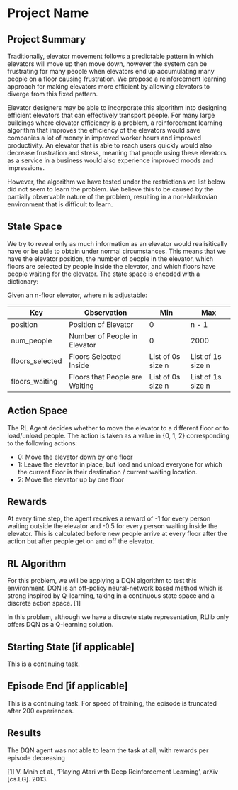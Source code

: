 # Project Name
## Project Summary
<!-- Around 200 Words -->
<!-- Cover (1) What problem you are solving, (2) Who will use this RL module and be happy with the learning, and (3) a brief description of the results -->
Traditionally, elevator movement follows a predictable pattern in which elevators will move up then move down, however the system can be frustrating for many people when elevators end up accumulating many people on a floor causing frustration. We propose a reinforcement learning approach for making elevators more efficient by allowing elevators to diverge from this fixed pattern.

Elevator designers may be able to incorporate this algorithm into designing efficient elevators that can effectively transport people. For many large buildings where elevator efficiency is a problem, a reinforcement learning algorithm that improves the efficiency of the elevators would save companies a lot of money in improved worker hours and improved productivity. An elevator that is able to reach users quickly would also decrease frustration and stress, meaning that people using these elevators as a service in a business would also experience improved moods and impressions.

However, the algorithm we have tested under the restrictions we list below did not seem to learn the problem. We believe this to be caused by the partially observable nature of the problem, resulting in a non-Markovian environment that is difficult to learn.

## State Space
<!-- See the Cart Pole Env example https://gymnasium.farama.org/environments/classic_control/cart_pole/ -->
We try to reveal only as much information as an elevator would realisitically have or be able to obtain under normal circumstances. This means that we have the elevator position, the number of people in the elevator, which floors are selected by people inside the elevator, and which floors have people waiting for the elevator. The state space is encoded with a dictionary:

Given an n-floor elevator, where n is adjustable:

| Key             | Observation                    | Min               | Max               |
|-----------------|--------------------------------|-------------------|-------------------|
| position        | Position of Elevator           | 0                 | n - 1             |
| num_people      | Number of People in Elevator   | 0                 | 2000              |
| floors_selected | Floors Selected Inside         | List of 0s size n | List of 1s size n |
| floors_waiting  | Floors that People are Waiting | List of 0s size n | List of 1s size n |


## Action Space
<!-- See the Cart Pole Env example https://gymnasium.farama.org/environments/classic_control/cart_pole/ -->
The RL Agent decides whether to move the elevator to a different floor or to load/unload people. The action is taken as a value in {0, 1, 2} corresponding to the following actions:

- 0: Move the elevator down by one floor
- 1: Leave the elevator in place, but load and unload everyone for which the current floor is their destination / current waiting location.
- 2: Move the elevator up by one floor

## Rewards
<!-- See the Cart Pole Env example https://gymnasium.farama.org/environments/classic_control/cart_pole/ -->
At every time step, the agent receives a reward of -1 for every person waiting outside the elevator and -0.5 for every person waiting inside the elevator. This is calculated before new people arrive at every floor after the action but after people get on and off the elevator.

## RL Algorithm 
For this problem, we will be applying a DQN algorithm to test this environment. DQN is an off-policy neural-network based method which is strong inspired by Q-learning, taking in a continuous state space and a discrete action space. [1]

In this problem, although we have a discrete state representation, RLlib only offers DQN as a Q-learning solution. 


## Starting State [if applicable]
<!-- See the Cart Pole Env example https://gymnasium.farama.org/environments/classic_control/cart_pole/ -->
This is a continuing task.

## Episode End [if applicable]
<!-- See the Cart Pole Env example https://gymnasium.farama.org/environments/classic_control/cart_pole/ -->
This is a continuing task. For speed of training, the episode is truncated after 200 experiences.

## Results
The DQN agent was not able to learn the task at all, with rewards per episode decreasing

[1] V. Mnih et al., ‘Playing Atari with Deep Reinforcement Learning’, arXiv [cs.LG]. 2013.